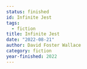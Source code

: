 ```yaml
---
status: finished
id: Infinite Jest
tags:
  - fiction
title: Infinite Jest
date: "2022-08-21"
author: David Foster Wallace
category: fiction
year-finished: 2022
---
```

